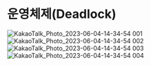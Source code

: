 # 운영체제(Deadlock)
![KakaoTalk_Photo_2023-06-04-14-34-54 001](https://github.com/Self-Driven-Development/TIL/assets/63008138/7f7737d9-26c5-468f-a934-a551ec279110)
![KakaoTalk_Photo_2023-06-04-14-34-54 002](https://github.com/Self-Driven-Development/TIL/assets/63008138/d2c68f47-ddd6-42be-a6fa-a0ad70821f95)
![KakaoTalk_Photo_2023-06-04-14-34-54 003](https://github.com/Self-Driven-Development/TIL/assets/63008138/590603d1-8a7c-4f1d-a289-e853eb444676)
![KakaoTalk_Photo_2023-06-04-14-34-54 004](https://github.com/Self-Driven-Development/TIL/assets/63008138/28e134ed-bf01-49c3-9f1b-33c6a8a64f80)
